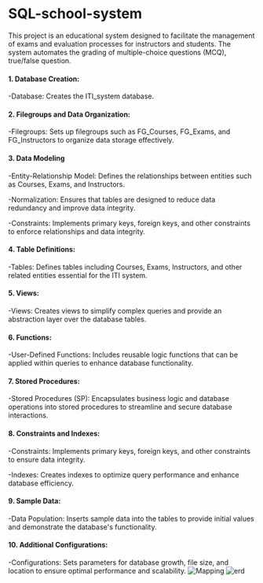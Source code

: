 # SQL-school-system
This project is an educational system designed to facilitate the management of exams and evaluation processes for instructors and students. The system automates the grading of multiple-choice questions (MCQ), true/false question.
#### 1. Database Creation:
-Database: Creates the ITI_system database.

#### 2. Filegroups and Data Organization:
-Filegroups: Sets up filegroups such as FG_Courses, FG_Exams, and FG_Instructors to organize data storage effectively.

#### 3. Data Modeling
-Entity-Relationship Model: Defines the relationships between entities such as Courses, Exams, and Instructors.

-Normalization: Ensures that tables are designed to reduce data redundancy and improve data integrity.

-Constraints: Implements primary keys, foreign keys, and other constraints to enforce relationships and data integrity.


#### 4. Table Definitions:
-Tables: Defines tables including Courses, Exams, Instructors, and other related entities essential for the ITI system.

#### 5. Views:
-Views: Creates views to simplify complex queries and provide an abstraction layer over the database tables.

#### 6. Functions:
-User-Defined Functions: Includes reusable logic functions that can be applied within queries to enhance database functionality.

#### 7. Stored Procedures:
-Stored Procedures (SP): Encapsulates business logic and database operations into stored procedures to streamline and secure database interactions.

#### 8. Constraints and Indexes:
-Constraints: Implements primary keys, foreign keys, and other constraints to ensure data integrity.

-Indexes: Creates indexes to optimize query performance and enhance database efficiency.

#### 9. Sample Data:
-Data Population: Inserts sample data into the tables to provide initial values and demonstrate the database's functionality.

#### 10. Additional Configurations:
-Configurations: Sets parameters for database growth, file size, and location to ensure optimal performance and scalability.
![Mapping](https://github.com/user-attachments/assets/f50dcd27-8b7e-4291-b78a-8b6e89e33405)
![erd](https://github.com/user-attachments/assets/bfe9c596-ce71-4978-b027-1d39d876b505)

